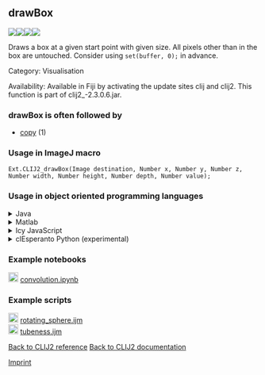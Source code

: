 ## drawBox
<img src="images/mini_empty_logo.png"/><img src="images/mini_clij2_logo.png"/><img src="images/mini_clijx_logo.png"/><img src="images/mini_cle_logo.png"/>

Draws a box at a given start point with given size. 
All pixels other than in the box are untouched. Consider using `set(buffer, 0);` in advance.

Category: Visualisation

Availability: Available in Fiji by activating the update sites clij and clij2.
This function is part of clij2_-2.3.0.6.jar.

### drawBox is often followed by
* <a href="reference_copy">copy</a> (1)


### Usage in ImageJ macro
```
Ext.CLIJ2_drawBox(Image destination, Number x, Number y, Number z, Number width, Number height, Number depth, Number value);
```


### Usage in object oriented programming languages



<details>

<summary>
Java
</summary>
<pre class="highlight">// init CLIJ and GPU
import net.haesleinhuepf.clij2.CLIJ2;
import net.haesleinhuepf.clij.clearcl.ClearCLBuffer;
CLIJ2 clij2 = CLIJ2.getInstance();

// get input parameters
destination = clij2.create();
float x = 1.0;
float y = 2.0;
float z = 3.0;
float width = 4.0;
float height = 5.0;
float depth = 6.0;
float value = 7.0;
</pre>

<pre class="highlight">
// Execute operation on GPU
clij2.drawBox(destination, x, y, z, width, height, depth, value);
</pre>

<pre class="highlight">
// show result
destinationImagePlus = clij2.pull(destination);
destinationImagePlus.show();

// cleanup memory on GPU
clij2.release(destination);
</pre>

</details>



<details>

<summary>
Matlab
</summary>
<pre class="highlight">% init CLIJ and GPU
clij2 = init_clatlab();

% get input parameters
destination = clij2.create();
x = 1.0;
y = 2.0;
z = 3.0;
width = 4.0;
height = 5.0;
depth = 6.0;
value = 7.0;
</pre>

<pre class="highlight">
% Execute operation on GPU
clij2.drawBox(destination, x, y, z, width, height, depth, value);
</pre>

<pre class="highlight">
% show result
destination = clij2.pullMat(destination)

% cleanup memory on GPU
clij2.release(destination);
</pre>

</details>



<details>

<summary>
Icy JavaScript
</summary>
<pre class="highlight">// init CLIJ and GPU
importClass(net.haesleinhuepf.clicy.CLICY);
importClass(Packages.icy.main.Icy);

clij2 = CLICY.getInstance();

// get input parameters
destination = clij2.create();
x = 1.0;
y = 2.0;
z = 3.0;
width = 4.0;
height = 5.0;
depth = 6.0;
value = 7.0;
</pre>

<pre class="highlight">
// Execute operation on GPU
clij2.drawBox(destination, x, y, z, width, height, depth, value);
</pre>

<pre class="highlight">
// show result
destination_sequence = clij2.pullSequence(destination)
Icy.addSequence(destination_sequence);
// cleanup memory on GPU
clij2.release(destination);
</pre>

</details>



<details>

<summary>
clEsperanto Python (experimental)
</summary>
<pre class="highlight">import pyclesperanto_prototype as cle

cle.draw_box(destination, x, y, z, width, height, depth, value)

</pre>



</details>





### Example notebooks
<a href="https://github.com/clEsperanto/pyclesperanto_prototype/tree/master/benchmarks/convolution.ipynb"><img src="images/language_python.png" height="20"/></a> [convolution.ipynb](https://github.com/clEsperanto/pyclesperanto_prototype/tree/master/benchmarks/convolution.ipynb)  




### Example scripts
<a href="https://github.com/clij/clij2-docs/blob/master/src/main/macro/rotating_sphere.ijm"><img src="images/language_macro.png" height="20"/></a> [rotating_sphere.ijm](https://github.com/clij/clij2-docs/blob/master/src/main/macro/rotating_sphere.ijm)  
<a href="https://github.com/clij/clij2-docs/blob/master/src/main/macro/tubeness.ijm"><img src="images/language_macro.png" height="20"/></a> [tubeness.ijm](https://github.com/clij/clij2-docs/blob/master/src/main/macro/tubeness.ijm)  


[Back to CLIJ2 reference](https://clij.github.io/clij2-docs/reference)
[Back to CLIJ2 documentation](https://clij.github.io/clij2-docs)

[Imprint](https://clij.github.io/imprint)
